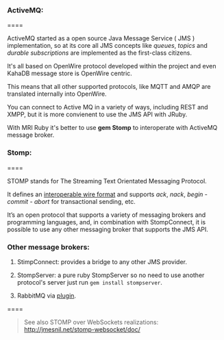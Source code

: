 ### ActiveMQ:

====

ActiveMQ started as a open source Java Message Service ( JMS )  implementation, so at its core all JMS concepts like *queues*, *topics* and *durable subscriptions* are implemented as the first-class citizens.

It's all based on OpenWire protocol developed within the project
and even KahaDB message store is OpenWire centric.

This means that all other supported protocols,
like MQTT and AMQP are translated internally into OpenWire.

You can connect to Active MQ in a variety of ways, including REST and XMPP,
but it is more convienent to use the JMS API with JRuby.

With MRI Ruby it's better to use **gem Stomp** to interoperate with ActiveMQ
message broker.



### Stomp:

====

STOMP stands for The Streaming Text Orientated Messaging Protocol.

It defines an [interoperable wire format](http://stomp.github.io/stomp-specification-1.1.html) and supports *ack*, *nack*, *begin* - *commit* - *abort* for transactional sending, etc.

It’s an open protocol that supports a variety of messaging brokers and
programming languages, and, in combination with StompConnect,
it is possible to use any other messaging broker that supports the JMS API.



### Other message brokers:

1. StimpConnect: provides a bridge to any other JMS provider.

2. StompServer: a pure ruby StompServer so no need to use another protocol's server just run `gem install stompserver`.

3. RabbitMQ via [plugin](http://www.rabbitmq.com/plugins.html#rabbitmq-stomp). 

====

> See also STOMP over WebSockets realizations: http://jmesnil.net/stomp-websocket/doc/




















